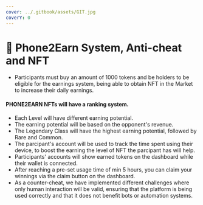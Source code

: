 ```yaml
---
cover: ../.gitbook/assets/GIT.jpg
coverY: 0
---
```


# 📱 Phone2Earn System, Anti-cheat and NFT

* Participants must buy an amount of 1000 tokens and be holders to be eligible for the earnings system, being able to obtain NFT in the Market to increase their daily earnings.

#### **PHONE2EARN NFTs will have a ranking system.**

* Each Level will have different earning potential.
* The earning potential will be based on the opponent's revenue.
* The Legendary Class will have the highest earning potential, followed by Rare and Common.
* The parcipant's account will be used to track the time spent using their device, to boost the earning the level of NFT the parcipant has will help.
* Participants' accounts will show earned tokens on the dashboard while their wallet is connected.
* After reaching a pre-set usage time of min 5 hours, you can claim your winnings via the claim button on the dashboard.
* As a counter-cheat, we have implemented different challenges where only human interaction will be valid, ensuring that the platform is being used correctly and that it does not benefit bots or automation systems.
